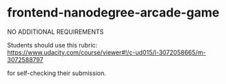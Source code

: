 frontend-nanodegree-arcade-game
===============================

NO ADDITIONAL REQUIREMENTS 

Students should use this rubric: https://www.udacity.com/course/viewer#!/c-ud015/l-3072058665/m-3072588797

for self-checking their submission.

